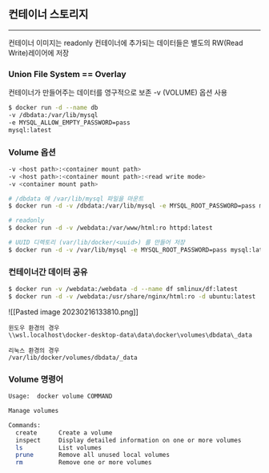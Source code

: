 
## 컨테이너 스토리지
---
컨테이너 이미지는 readonly
컨테이너에 추가되는 데이터들은 별도의 RW(Read Write)레이어에 저장

### Union File System == Overlay

컨테이너가 만들어주는 데이터를 영구적으로 보존 -v (VOLUME) 옵션 사용
```sh
$ docker run -d --name db 
-v /dbdata:/var/lib/mysql
-e MYSQL_ALLOW_EMPTY_PASSWORD=pass
mysql:latest
```

### Volume 옵션
```sh
-v <host path>:<container mount path>
-v <host path>:<container mount path>:<read write mode>
-v <container mount path>
```

```sh
# /dbdata 에 /var/lib/mysql 파일을 마운트 
$ docker run -d -v /dbdata:/var/lib/mysql -e MYSQL_ROOT_PASSWORD=pass mysql:latest

# readonly
$ docker run -d -v /webdata:/var/www/html:ro httpd:latest

# UUID 디렉토리 (var/lib/docker/<uuid>) 를 만들어 저장
$ docker run -d -v /var/lib/mysql -e MYSQL_ROOT_PASSWORD=pass mysql:latest
```


### 컨테이너간 데이터 공유
```sh
$ docker run -v /webdata:/webdata -d --name df smlinux/df:latest
$ docker run -d -v /webdata:/usr/share/nginx/html:ro -d ubuntu:latest
```
![[Pasted image 20230216133810.png]]
```
윈도우 환경의 경우
\\wsl.localhost\docker-desktop-data\data\docker\volumes\dbdata\_data

리눅스 환경의 경우
/var/lib/docker/volumes/dbdata/_data
```

### Volume 명령어
```sh
Usage:  docker volume COMMAND

Manage volumes

Commands:
  create      Create a volume
  inspect     Display detailed information on one or more volumes
  ls          List volumes
  prune       Remove all unused local volumes
  rm          Remove one or more volumes
  
```
